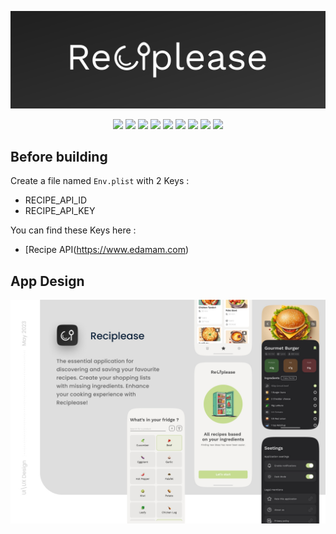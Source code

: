 ![logo](https://github.com/NaimZdn/Reciplease/blob/main/README%20Assets/banner_reciplease.svg)

<p align="center">
  <img src="https://img.shields.io/badge/-Swift-f05138?style=flat&labelColor=f05138&logo=swift&logoColor=white"/>
  <img src="https://img.shields.io/badge/-SwiftUI-0099E5?style=flat&labelColor=0099E5&logo=swift&logoColor=white"/>
  <img src="https://img.shields.io/badge/-Combine-f05138?style=flat&labelColor=f05138&logo=swift&logoColor=white"/>
  <img src="https://img.shields.io/badge/-Alamofire-f05138?style=flat&labelColor=f05138&logo=swift&logoColor=white"/>
  <img src="https://img.shields.io/badge/-CoreData-2887CE?style=flat&labelColor=2887CE&logo=swift&logoColor=white"/>
  <img src="https://img.shields.io/badge/-MVVM+Clean-41454A?style=flat"/>
  <img src="https://img.shields.io/badge/-iOS-000000?style=flat&labelColor=000000&logo=apple&logoColor=white"/>
  <img src="https://img.shields.io/badge/-Figma-F24E1E?style=flat&labelColor=F24E1E&logo=figma&logoColor=white"/>
  <img src="https://img.shields.io/badge/-Adobe%20Illustrator-FF9A00?style=flat&labelColor=FF9A00&logo=adobe%20illustrator&logoColor=white"/>
</p>

<h2> Before building </h2>

Create a file named `Env.plist` with 2 Keys : 
- RECIPE_API_ID 
- RECIPE_API_KEY

You can find these Keys here : 
- [Recipe API(https://www.edamam.com)

<h2> App Design </h2>

<img src="https://github.com/NaimZdn/Reciplease/blob/main/README%20Assets/presentation_reciplease.jpg"/>
